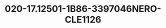 ---
title: 020-17.12501-1B86-3397046NERO-CLE1126
image: 020-17.12501-1B86-3397046NERO-CLE1126.jpg
brand: sposo
layout: vestito
---